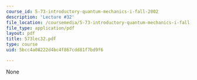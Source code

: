 ```yaml
---
course_id: 5-73-introductory-quantum-mechanics-i-fall-2002
description: 'Lecture #32'
file_location: /coursemedia/5-73-introductory-quantum-mechanics-i-fall-2002/5bcc4a08222d4bc4f867cdd81f7bd9f6_573lec32.pdf
file_type: application/pdf
layout: pdf
title: 573lec32.pdf
type: course
uid: 5bcc4a08222d4bc4f867cdd81f7bd9f6

---
```

None